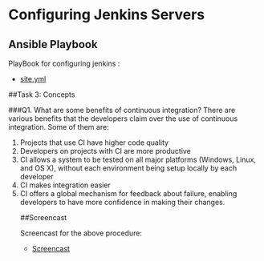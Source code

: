 # Configuring Jenkins Servers

## Ansible Playbook

PlayBook for configuring jenkins :

* [site.yml](https://github.ncsu.edu/vbhat/HW1-B/blob/master/site.yml)  

##Task 3: Concepts

###Q1. What are some benefits of continuous integration?
There are various benefits that the developers claim over the use of continuous integration. Some of them are:
<ol>
<li>Projects that use CI have higher code quality</li>
<li>Developers on projects with CI are more productive</li>
<li>CI allows a system to be tested on
all major platforms (Windows, Linux, and OS X), without
each environment being setup locally by each developer</li>
<li>CI makes integration easier</li>
<li>CI offers a global mechanism for feedback about failure, enabling developers to have more confidence in making their changes.</li>


##Screencast

 Screencast for the above procedure:

 * [Screencast](https://youtu.be/iGHKJgjOu4Q)  

